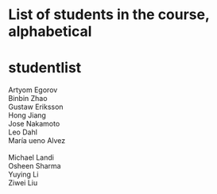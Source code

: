 # List of students in the course, alphabetical <br />
# studentlist
Artyom Egorov <br />
Binbin Zhao <br />
Gustaw Eriksson  <br />
Hong Jiang <br />
Jose Nakamoto <br />
Leo Dahl <br />
María ueno Alvez<br />     
Michael Landi <br />
Osheen Sharma <br />
Yuying Li <br />
Ziwei Liu <br />
